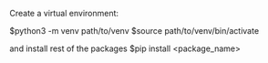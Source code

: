 Create a virtual environment:

$python3 -m venv path/to/venv
$source path/to/venv/bin/activate


and install rest of the packages $pip install <package_name>
